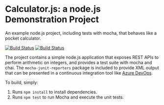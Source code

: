 Calculator.js: a node.js Demonstration Project
==============================================
An example node.js project, including tests with mocha, that behaves like
a pocket calculator.

[![Build Status](https://dev.azure.com/ABHISHEK361/Az400-Labs/_apis/build/status/abhishek361.calculator?branchName=master)](https://dev.azure.com/ABHISHEK361/Az400-Labs/_build/latest?definitionId=6&branchName=master)
[![Build Status](https://dev.azure.com/ABHISHEK361/Az400-Labs/_apis/build/status/abhishek361.calculator?branchName=master)](https://dev.azure.com/ABHISHEK361/Az400-Labs/_build/latest?definitionId=6&branchName=master)

The project contains a simple node.js application that exposes REST APIs
to perform arithmetic on integers, and provides a test suite with mocha
and chai.  The `mocha-junit-reporters` package is included to provide XML
output that can be presented in a continuous integration tool like
[Azure DevOps](https://azure.com/devops).

To build, simply:

1. Runs `npm install` to install dependencies.
2. Runs `npm test` to run Mocha and execute the unit tests.

